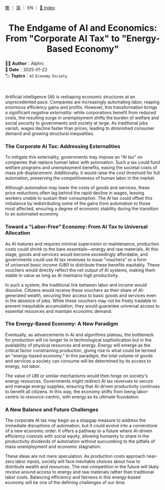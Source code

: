 [繁](../ZH/2025-01-22_1.md) ｜ [简](../SC/2025-01-22_1.md) ｜ EN ｜ [📁 Index](../README_EN.md)

<h1 align="center">The Endgame of AI and Economics: From "Corporate AI Tax" to "Energy-Based Economy"</h1>

✍🏻 **Author**：Alphrc  
📅 **Date**：2025-01-22  
🏷️ **Topics**：`AI` `Economy` `Society`

<br>

Artificial intelligence (AI) is reshaping economic structures at an unprecedented pace. Companies are increasingly automating labor, reaping enormous efficiency gains and profits. However, this transformation brings a significant *negative externality*: while corporations benefit from reduced costs, the resulting surge in unemployment shifts the burden of welfare and social security to governments and society at large. As traditional jobs vanish, wages decline faster than prices, leading to diminished consumer demand and growing structural inequalities.

### The Corporate AI Tax: Addressing Externalities

To mitigate this externality, governments may impose an "AI tax" on companies that replace human labor with automation. Such a tax could fund welfare programs and unemployment benefits, easing the societal costs of mass job displacement. Additionally, it would raise the cost threshold for full automation, preserving the competitiveness of human labor in the market.

Although automation may lower the costs of goods and services, these price reductions often lag behind the rapid decline in wages, leaving workers unable to sustain their consumption. The AI tax could offset this imbalance by redistributing some of the gains from automation to those most affected, ensuring a degree of economic stability during the transition to an automated economy.

### Toward a "Labor-Free" Economy: From AI Tax to Universal Allocation

As AI matures and requires minimal supervision or maintenance, production costs could shrink to the bare essentials—energy and raw materials. At this stage, goods and services would become exceedingly affordable, and governments could use AI tax revenues to issue "vouchers" or a form of *universal basic income (UBI)* to distribute these benefits equitably. These vouchers would directly reflect the net output of AI systems, making them stable in value as long as AI maintains high productivity.

In such a system, the traditional link between labor and income would dissolve. Citizens would receive these vouchers as their share of AI-generated wealth, securing their access to basic goods and services even in the absence of jobs. While these vouchers may not be freely tradable to prevent inequitable accumulation, they would guarantee universal access to essential resources and maintain economic demand.

### The Energy-Based Economy: A New Paradigm

Eventually, as advancements in AI and algorithms plateau, the bottleneck for production will no longer lie in technological sophistication but in the availability of physical resources and energy. Energy will emerge as the critical factor constraining production, giving rise to what could be termed an "energy-based economy." In this paradigm, the total volume of goods and services a society can consume will be determined by its access to energy, not labor.

The value of UBI or similar mechanisms would then hinge on society's energy resources. Governments might redirect AI tax revenues to secure and manage energy supplies, ensuring that AI-driven productivity continues to benefit all citizens. In this way, the economy shifts from being labor-centric to resource-centric, with energy as its ultimate foundation.

### A New Balance and Future Challenges

The corporate AI tax may begin as a stopgap measure to address the immediate disruptions of automation, but it could evolve into a cornerstone of a new economic order. It offers a pathway to a future where AI-driven efficiency coexists with social equity, allowing humanity to share in the productivity dividends of automation without succumbing to the pitfalls of mass unemployment and economic stagnation.

These ideas are not mere speculation. As production costs approach near-zero labor inputs, society will face inevitable choices about how to distribute wealth and resources. The real competition in the future will likely revolve around access to energy and raw materials rather than traditional labor costs. Balancing efficiency and fairness in this energy-based economy will be one of the defining challenges of our time.